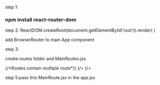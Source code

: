 step 1:

### npm install react-router-dom ###

step 2:
ReactDOM.createRoot(document.getElementById('root')).render(
  <BrowserRouter>
    <App />
  </BrowserRouter>
)

add BrowserRouter to main App component

step 3:

create routes folder and MainRoutes.jsx

<Routes>
      {/*Routes contain multiple route*/}
      <Route path='/' element={<Home/>}/>
      <Route path='/moive/:name' element={<MovieDetails/>}/>
    </Routes>


step 5:pass this MainRoute.jsx in the app.jsx